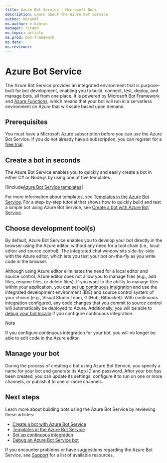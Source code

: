 ```yaml
---
title: Azure Bot Service | Microsoft Docs
description: Learn about the Azure Bot Service.
author: kbrandl
ms.author: v-kibran
manager: rstand
ms.topic: article
ms.prod: bot-framework
ms.date: 
ms.reviewer: 
---
```


# Azure Bot Service

The Azure Bot Service provides an integrated environment that is purpose-built for bot development, enabling you to build, connect, test, deploy, and manage bots, all from one place. 
It is powered by Microsoft Bot Framework and <a href="http://go.microsoft.com/fwlink/?linkID=747839" target="_blank">Azure Functions</a>, which means that your bot will run in a serverless environment on Azure that will scale based upon demand.

## Prerequisites

You must have a Microsoft Azure subscription before you can use the Azure Bot Service. If you do not already have a subscription, you can register for a <a href="https://azure.microsoft.com/en-us/free/" target="_blank">free trial</a>.

## Create a bot in seconds

The Azure Bot Service enables you to quickly and easily create a bot in either C# or Node.js by using one of five templates.

[!include[Azure Bot Service templates](~/includes/snippet-abs-templates.md)] 

For more information about templates, see [Templates in the Azure Bot Service](~/azure/azure-bot-service-templates.md). 
For a step-by-step tutorial that shows how to quickly build and test a simple bot using Azure Bot Service, see [Create a bot with Azure Bot Service](~/azure/azure-bot-service-quickstart.md).

## Choose development tool(s)

By default, Azure Bot Service enables you to develop your bot directly in the browser using the Azure editor, without any need for a tool chain (i.e., local editor and source control). 
The integrated chat window sits side-by-side with the Azure editor, which lets you test your bot on-the-fly as you write code in the browser. 

Although using Azure editor eliminates the need for a local editor and source control, 
Azure editor does not allow you to manage files (e.g., add files, rename files, or delete files). 
If you want to the ability to manage files within your application, you can [set up continuous integration](azure-bot-service-continuous-integration.md) and use the integrated development environment (IDE) and source control system of your choice (e.g., Visual Studio Team, GitHub, Bitbucket). With continuous integration configured, any code changes that you commit to source control will automatically be deployed to Azure. Additionally, you will be able to [debug your bot locally](~/azure/azure-bot-service-debug-bot.md) if you configure continuous integration. 

> [!NOTE]
> If you configure continuous integration for your bot, you will no longer be able to edit code in the Azure editor.

## Manage your bot 

During the process of creating a bot using Azure Bot Service, you specify a name for your bot and generate its App ID and password. After your bot has been created, you can update its settings, configure it to run on one or more channels, or publish it to one or more channels. 

## Next steps

Learn more about building bots using the Azure Bot Service by reviewing these articles: 

- [Create a bot with Azure Bot Service](~/azure/azure-bot-service-quickstart.md)
- [Templates in the Azure Bot Service](~/azure/azure-bot-service-templates.md)
- [Set up continuous integration](~/azure/azure-bot-service-continuous-integration.md)
- [Debug an Azure Bot Service bot](~/azure/azure-bot-service-debug-bot.md)

If you encounter problems or have suggestions regarding the Azure Bot Service, see [Support](~/resources-support.md) for a list of available resources. 

